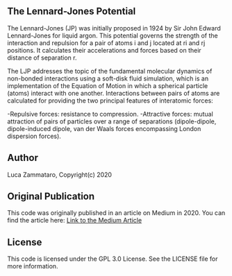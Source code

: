 ## The Lennard-Jones Potential

The Lennard-Jones (JP) was initially proposed in 1924 by Sir John Edward Lennard-Jones for liquid argon. 
This potential governs the strength of the interaction and repulsion for a pair of atoms i and j located at ri and rj positions. 
It calculates their accelerations and forces based on their distance of separation r.

The LJP addresses the topic of the fundamental molecular dynamics of non-bonded interactions using a soft-disk fluid simulation, which is an implementation of the Equation of Motion in which a spherical particle (atoms) interact with one another. Interactions between pairs of atoms are calculated for providing the two principal features of interatomic forces:

-Repulsive forces: resistance to compression.
-Attractive forces: mutual attraction of pairs of particles over a range of separations (dipole-dipole, dipole-induced dipole, van der Waals forces encompassing London dispersion forces).

## Author
Luca Zammataro, Copyright(c) 2020

## Original Publication

This code was originally published in an article on Medium in 2020. You can find the article here: [Link to the Medium Article](https://towardsdatascience.com/the-lennard-jones-potential-35b2bae9446c)

## License

This code is licensed under the GPL 3.0 License. See the LICENSE file for more information.

